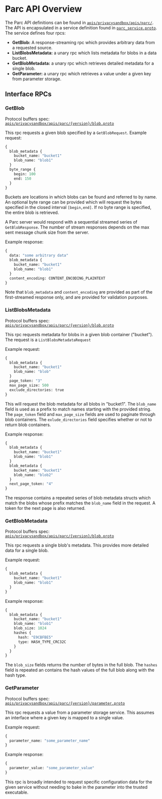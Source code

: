 # Parc API Overview

The Parc API definitions can be found in
[`apis/privacysandbox/apis/parc/`](/apis/privacysandbox/apis/parc/). The API is encapsulated in a
service definition found in
[`parc_service.proto`](/apis/privacysandbox/apis/parc/v0/parc_service.proto). The service defines
four rpcs:

-   **GetBlob:** A response-streaming rpc which provides arbitrary data from a requested source.
-   **ListBlobsMetadata:** a unary rpc which lists metadata for blobs in a data bucket.
-   **GetBlobMetadata:** a unary rpc which retrieves detailed metadata for a single blob.
-   **GetParameter:** a unary rpc which retrieves a value under a given key from parameter storage.

## Interface RPCs

### GetBlob

Protocol buffers spec:
[`apis/privacysandbox/apis/parc/{version}/blob.proto`](/apis/privacysandbox/apis/parc/v0/blob.proto)

This rpc requests a given blob specified by a `GetBlobRequest`. Example request:

```protobuf
{
  blob_metadata {
    bucket_name: "bucket1"
    blob_name: "blob1"
  }
  byte_range {
    begin: 100
    end: 150
  }
}
```

Buckets are locations in which blobs can be found and referred to by name. An optional byte range
can be provided which will request the bytes specified in the closed interval `[begin,end]`. If no
byte range is specified, the entire blob is retrieved.

A Parc server would respond with a sequential streamed series of `GetBlobResponse`. The number of
stream responses depends on the max sent message chunk size from the server.

Example response:

```protobuf
{
  data: "some arbitrary data"
  blob_metadata {
    bucket_name: "bucket1"
    blob_name: "blob1"
  }
  content_encoding: CONTENT_ENCODING_PLAINTEXT
}
```

Note that `blob_metadata` and `content_encoding` are provided as part of the first-streamed response
only, and are provided for validation purposes.

### ListBlobsMetadata

Protocol buffers spec:
[`apis/privacysandbox/apis/parc/{version}/blob.proto`](/apis/privacysandbox/apis/parc/v0/blob.proto)

This rpc requests metadata for blobs in a given blob container ("bucket"). The request is a
`ListBlobsMetadataRequest`

Example request:

```protobuf
{
  blob_metadata {
    bucket_name: "bucket1"
    blob_name: "blob"
  }
  page_token: "3"
  max_page_size: 500
  exclude_directories: true
}
```

This will request the blob metadata for all blobs in "bucket1". The `blob_name` field is used as a
prefix to match names starting with the provided string. The `page_token` field and `max_page_size`
fields are used to paginate through blob containers. The `exlude_directories` field specifies
whether or not to return blob containers.

Example response:

```protobuf
{
  blob_metadata {
    bucket_name: "bucket1"
    blob_name: "blob1"
  }
  blob_metadata {
    bucket_name: "bucket1"
    blob_name: "blob2"
  }
  next_page_token: "4"
}
```

The response contains a repeated series of blob metadata structs which match the blobs whose prefix
matches the `blob_name` field in the request. A token for the next page is also returned.

### GetBlobMetadata

Protocol buffers spec:
[`apis/privacysandbox/apis/parc/{version}/blob.proto`](/apis/privacysandbox/apis/parc/v0/blob.proto)

This rpc requests a single blob's metadata. This provides more detailed data for a single blob.

Example request:

```protobuf
{
  blob_metadata {
    bucket_name: "bucket1"
    blob_name: "blob1"
  }
}
```

Example response:

```protobuf
{
  blob_metadata {
    bucket_name: "bucket1"
    blob_name: "blob1"
    blob_size: 1024
    hashes {
      hash: "E9CBFBE5"
      type: HASH_TYPE_CRC32C
    }
  }
}
```

The `blob_size` fields returns the number of bytes in the full blob. The `hashes` field is repeated
an contains the hash values of the full blob along with the hash type.

### GetParameter

Protocol buffers spec:
[`apis/privacysandbox/apis/parc/{version}/parameter.proto`](/apis/privacysandbox/apis/parc/v0/parameter.proto)

This rpc requests a value from a parameter storage service. This assumes an interface where a given
key is mapped to a single value.

Example request:

```protobuf
{
  parameter_name: "some_parameter_name"
}
```

Example response:

```protobuf
{
  parameter_value: "some_parameter_value"
}
```

This rpc is broadly intended to request specific configuration data for the given service without
needing to bake in the parameter into the trusted executable.
